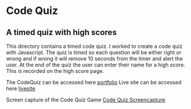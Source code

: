 # Code Quiz
## A timed quiz with high scores


This directory contains a timed code quiz. I worked to create a code quiz with Javascript. The quiz is timed so each question will be either right or wrong and if wrong it will remove 10 seconds from the timer and alert the user. At the end of the quiz the user can enter their name for a high score. This is recorded on the high score page. 


The CodeQuiz can be accessed here [portfolio](https://github.com/pmhagwood/codequiz)
Live site can be accessed here [livesite](https://pmhagwood.github.io/codequiz/)

Screen capture of the Code Quiz Game [Code Quiz Screencapture](https://github.com/pmhagwood/codequiz/blob/master/codequiz.png)